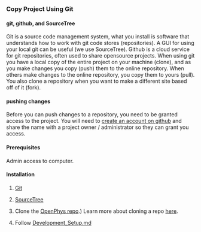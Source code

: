 ### Copy Project Using Git

#### git, github, and SourceTree
Git is a source code management system, what you install is software that understands how 
to work with git code stores (repositories). A GUI for using your local git can be useful 
(we use SourceTree). Github is a cloud service for git repositories, often used to share 
opensource projects. When using git you have a local copy of the entire project on your 
machine (clone), and as you make changes you copy (push) them to the online repository. 
When others make changes to the online repository, you copy them to yours (pull). You also 
clone a repository when you want to make a different site based off of it (fork).

#### pushing changes
Before you can push changes to a repository, you need to be granted access to the project. 
You will need to [create an account on github](https://github.com/join) and share the name with a project owner / 
administrator so they can grant you access.

#### Prerequisites
Admin access to computer.

#### Installation

1. [Git](https://git-scm.com/)  
2. [SourceTree](https://www.sourcetreeapp.com/)
3. Clone the [OpenPhys repo](https://github.com/OpenPhysProject/OpenPhys.git).) Learn more about cloning a repo [here](https://help.github.com/articles/cloning-a-repository/).  



6. Follow [Development_Setup.md](https://github.com/OpenPhysProject/OpenPhys/blob/master/docs/101_Development_Setup.md)